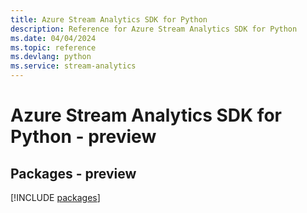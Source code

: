 ```yaml
---
title: Azure Stream Analytics SDK for Python
description: Reference for Azure Stream Analytics SDK for Python
ms.date: 04/04/2024
ms.topic: reference
ms.devlang: python
ms.service: stream-analytics
---
```

# Azure Stream Analytics SDK for Python - preview
## Packages - preview
[!INCLUDE [packages](stream-analytics-index.md)]